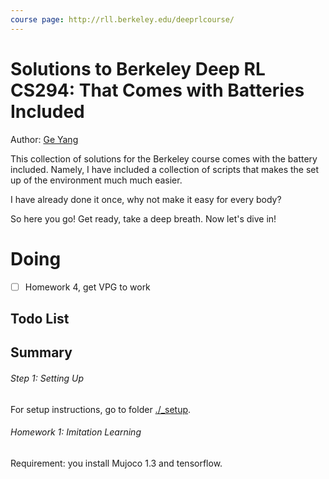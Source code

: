 ```yaml
---
course page: http://rll.berkeley.edu/deeprlcourse/
---
```


# Solutions to Berkeley Deep RL CS294: That Comes with Batteries Included

Author: [Ge Yang](www.github.com/episodeyang)

This collection of solutions for the Berkeley course comes with the battery included. Namely, I have included a collection of scripts that makes the set up of the environment much much easier. 

I have already done it once, why not make it easy for every body?

So here you go! Get ready, take a deep breath. Now let's dive in!

# Doing

- [ ] Homework 4, get VPG to work

## Todo List


## Summary

###### Step 1: Setting Up

For setup instructions, go to folder [./_setup](./_setup).

###### Homework 1: Imitation Learning

Requirement: you install Mujoco 1.3 and tensorflow.






